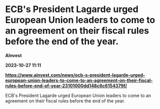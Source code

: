 # ECB's President Lagarde urged European Union leaders to come to an agreement on their fiscal rules before the end of the year.
**AInvest**

**2023-10-27 11:11**

**https://www.ainvest.com/news/ecb-s-president-lagarde-urged-european-union-leaders-to-come-to-an-agreement-on-their-fiscal-rules-before-end-of-year-23101000dd148c6c6154379f/**

ECB's President Lagarde urged European Union leaders to come to an agreement on their fiscal rules before the end of the year.